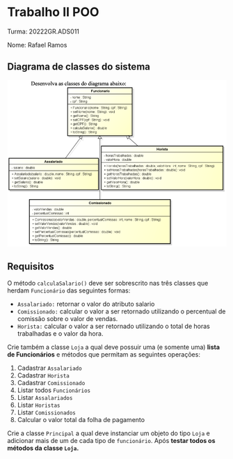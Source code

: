 # Trabalho II POO

Turma: 20222GR.ADS011

Nome: Rafael Ramos

## Diagrama de classes do sistema

![diagrama](./src/resources/diagrama-classe.png)

## Requisitos
O método `calculaSalario()` deve ser sobrescrito nas três classes que herdam
`Funcionário` das seguintes formas:

- `Assalariado:` retornar o valor do atributo salario
- `Comissionado:` calcular o valor a ser retornado utilizando o percentual
  de comissão sobre o valor de vendas.
- `Horista:` calcular o valor a ser retornado utilizando o total de horas
  trabalhadas e o valor da hora.

Crie também a classe `Loja` a qual deve possuir uma (e somente uma) **lista de
Funcionários** e métodos que permitam as seguintes operações:

1. Cadastrar `Assalariado`
2. Cadastrar `Horista`
3. Cadastrar `Comissionado`
4. Listar todos `Funcionários`
5. Listar `Assalariados`
6. Listar `Horistas`
7. Listar `Comissionados`
8. Calcular o valor total da folha de pagamento

Crie a classe `Principal` a qual deve instanciar um objeto do tipo `Loja` e
adicionar mais de um de cada tipo de `funcionário`. Após **testar todos os
métodos da classe `Loja`.**